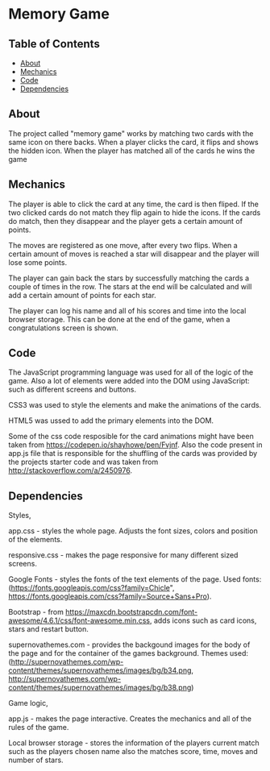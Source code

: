 # Memory Game

## Table of Contents

* [About](#about)
* [Mechanics](#mechanics)
* [Code](#code)
* [Dependencies](#dependencies)




## About

The project called "memory game" works by matching two cards with the same icon on there backs. When a player clicks the card, it flips and shows the hidden icon. When the player has matched all of the cards he wins the game

## Mechanics

The player is able to click the card at any time, the card is then fliped. If the two clicked cards do not match they flip again to hide the icons. If the cards do match, then they disappear and the player gets a certain amount of points.

The moves are registered as one move, after every two flips. When a certain amount of moves is reached a star will disappear and the player will lose some points.

The player can gain back the stars by successfully matching the cards a couple of times in the row. The stars at the end will be calculated and will add a certain amount of points for each star.

The player can log his name and all of his scores and time into the local browser storage. This can be done at the end of the game, when a congratulations screen is shown.

## Code

The JavaScript programming language was used for all of the logic of the game. Also a lot of elements were added into the DOM using JavaScript: such as different screens and buttons.

CSS3 was used to style the elements and make the animations of the cards.

HTML5 was ussed to add the primary elements into the DOM.

Some of the css code resposible for the card animations might have been taken from https://codepen.io/shayhowe/pen/Fvjnf. Also the code present in app.js file that is responsible for the shuffling of the cards was provided by the projects starter code and was taken from http://stackoverflow.com/a/2450976.

## Dependencies

Styles,

app.css - styles the whole page. Adjusts the font sizes, colors and position of the elements.

responsive.css - makes the page responsive for many different sized screens.

Google Fonts - styles the fonts of the text elements of the page.
Used fonts: (https://fonts.googleapis.com/css?family=Chicle", https://fonts.googleapis.com/css?family=Source+Sans+Pro).

Bootstrap - from https://maxcdn.bootstrapcdn.com/font-awesome/4.6.1/css/font-awesome.min.css, adds icons such as card icons, stars and restart button.

supernovathemes.com - provides the backgound images for the body of the page and for the container of the games background.
Themes used: (http://supernovathemes.com/wp-content/themes/supernovathemes/images/bg/b34.png, http://supernovathemes.com/wp-content/themes/supernovathemes/images/bg/b38.png)

Game logic,

app.js - makes the page interactive. Creates the mechanics and all of the rules of the game.

Local browser storage - stores the information of the players current match such as the players chosen name also the matches score, time, moves and number of stars.